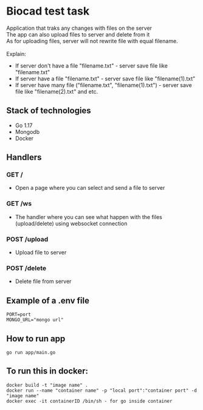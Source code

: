 # Biocad test task
Application that traks any changes with files on the server \
The app can also upload files to server and delete from it \
As for uploading files, server will not rewrite file with equal filename.\
\
Explain:
* If server don't have a file "filename.txt" - server save file like "filename.txt"
* If server have a file "filename.txt" - server save file like "filename(1).txt"
* If server have many file ("filename.txt", "filename(1).txt") - server save file like "filename(2).txt" and etc.

## Stack of technologies

* Go 1.17
* Mongodb
* Docker

## Handlers
### GET /
* Open a page where you can select and send a file to server
### GET /ws
* The handler where you can see what happen with the files (upload/delete) using websocket connection
### POST /upload
* Upload file to server
### POST /delete
* Delete file from server

## Example of a .env file
```
PORT=port
MONGO_URL="mongo url"
```

## How to run app

`go run app/main.go`

## To run this in docker:
```
docker build -t "image name" .
docker run --name "container name" -p "local port":"container port" -d "image name"
docker exec -it containerID /bin/sh - for go inside container
```
